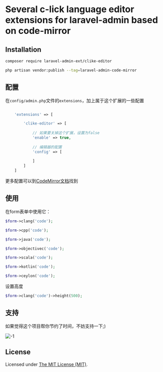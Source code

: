 Several c-lick language editor extensions for laravel-admin based on code-mirror
======

## Installation 

```bash
composer require laravel-admin-ext/clike-editor

php artisan vendor:publish --tag=laravel-admin-code-mirror
```

## 配置

在`config/admin.php`文件的`extensions`，加上属于这个扩展的一些配置
```php

    'extensions' => [

        'clike-editor' => [
        
            // 如果要关掉这个扩展，设置为false
            'enable' => true,
            
            // 编辑器的配置
            'config' => [
                
            ]
        ]
    ]

```

更多配置可以到[CodeMirror文档](https://codemirror.net/)找到

## 使用

在form表单中使用它：
```php
$form->clang('code');

$form->cpp('code');

$form->java('code');

$form->objectivec('code');

$form->scala('code');

$form->kotlin('code');

$form->ceylon('code');
```

设置高度
```php
$form->clang('code')->height(500);
```

## 支持

如果觉得这个项目帮你节约了时间，不妨支持一下;)

![-1](https://cloud.githubusercontent.com/assets/1479100/23287423/45c68202-fa78-11e6-8125-3e365101a313.jpg)

License
------------
Licensed under [The MIT License (MIT)](LICENSE).